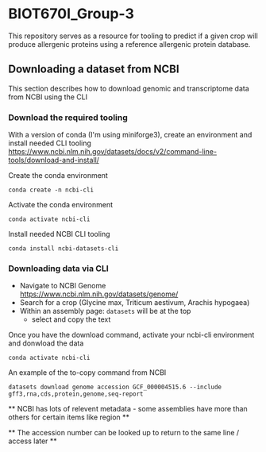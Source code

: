 # BIOT670I_Group-3
This repository serves as a resource for tooling to predict if a given crop will produce allergenic proteins using a reference allergenic protein database.

## Downloading a dataset from NCBI
This section describes how to download genomic and transcriptome data from NCBI using the CLI

### Download the required tooling
With a version of conda (I'm using miniforge3), create an environment and install needed CLI tooling
https://www.ncbi.nlm.nih.gov/datasets/docs/v2/command-line-tools/download-and-install/

Create the conda environment

`conda create -n ncbi-cli`

Activate the conda environment

`conda activate ncbi-cli`

Install needed NCBI CLI tooling

`conda install ncbi-datasets-cli`

### Downloading data via CLI
- Navigate to NCBI Genome https://www.ncbi.nlm.nih.gov/datasets/genome/
- Search for a crop (Glycine max, Triticum aestivum, Arachis hypogaea)
- Within an assembly page: `datasets` will be at the top
    - select and copy the text

Once you have the download command, activate your ncbi-cli environment and donwload the data

`conda activate ncbi-cli`

An example of the to-copy command from NCBI

`datasets download genome accession GCF_000004515.6 --include gff3,rna,cds,protein,genome,seq-report`





** NCBI has lots of relevent metadata - some assemblies have more than others for certain items like region **

** The accession number can be looked up to return to the same line / access later **

